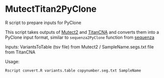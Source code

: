 # MutectTitan2PyClone
R script to prepare inputs for PyClone

This script takes outputs of [Mutect2](https://github.com/broadinstitute/gatk) and [TitanCNA](https://github.com/gavinha/TitanCNA) and converts them into a PyClone input format, similar to `sequenza2PyClone` function from [sequenza](https://github.com/cran/sequenza)

Inputs: VariantsToTable (tsv file) from Mutect2 / SampleName.segs.txt file from TitanCNA

Usage:

    Rscript convert.R variants.table copynumber.seg.txt SampleName

